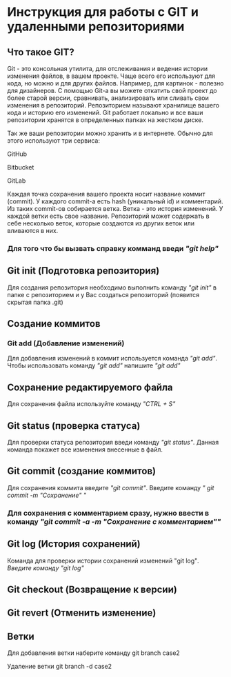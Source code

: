# Инструкция для работы с GIT и удаленными репозиториями #
## Что такое GIT?
Git - это консольная утилита, для отслеживания и ведения истории изменения файлов, в вашем проекте. Чаще всего его используют для кода, но можно и для других файлов. Например, для картинок - полезно для дизайнеров.
С помощью Git-a вы можете откатить свой проект до более старой версии, сравнивать, анализировать или сливать свои изменения в репозиторий.
Репозиторием называют хранилище вашего кода и историю его изменений. Git работает локально и все ваши репозитории хранятся в определенных папках на жестком диске.

Так же ваши репозитории можно хранить и в интернете. Обычно для этого используют три сервиса:

GitHub

Bitbucket

GitLab

Каждая точка сохранения вашего проекта носит название коммит (commit). У каждого commit-a есть hash (уникальный id) и комментарий. Из таких commit-ов собирается ветка. Ветка - это история изменений. У каждой ветки есть свое название. Репозиторий может содержать в себе несколько веток, которые создаются из других веток или вливаются в них.

### Для того что бы вызвать справку комманд введи *"git help"*

## Git init (Подготовка репозитория)
Для создания репозитория необходимо выполнить команду *"git init"* в папке с репозиторием и у Вас создаться репозиторий (появится скрытая папка .git)

## Создание коммитов

### Git add (Добавление изменений)
Для добавления изменений в коммит используется команда *"git add"*. Чтобы использовать команду *"git add"* напишите *"git add" <filename>*

## Сохранение редактируемого файла
Для сохранения файла используйте команду *"CTRL + S"*

## Git status (проверка статуса)
Для проверки статуса репозитория введи команду *"git status"*. Данная команда покажет все изменения внесенные в файл.

## Git commit (создание коммитов)
Для сохранения коммита введите *"git commit"*. Введите команду *" git commit -m "Сохранение" "*


### Для сохранения с комментарием сразу, нужно ввести в команду *"git commit -a -m "Сохранение с комментарием""*

## Git log (История сохранений)
Команда для проверки истории сохранений изменений "git log"*. Введите команду "git log"*

## Git checkout (Возвращение к версии)

## Git revert (Отменить изменение)

## Ветки
Для добавления ветки наберите команду git branch case2 


Удаление ветки git branch -d case2